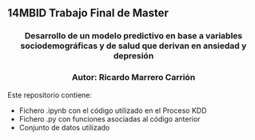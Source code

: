 ## 14MBID Trabajo Final de Master
### <center> Desarrollo de un modelo predictivo en base a variables sociodemográficas y de salud que derivan en ansiedad y depresión <center>
### <center> **Autor:** Ricardo Marrero Carrión <center>

Este repositorio contiene:
  * Fichero .ipynb con el código utilizado en el Proceso KDD
  * Fichero .py con funciones asociadas al código anterior
  * Conjunto de datos utilizado
